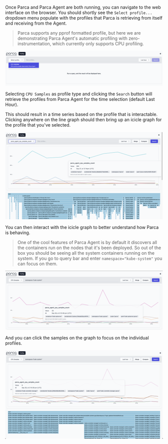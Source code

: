 Once Parca and Parca Agent are both running, you can navigate to the web interface on the browser.
You should shortly see the `Select profile...` dropdown menu populate with the profiles that Parca is retrieving from itself and receiving from the Agent.

> Parca supports any pprof formatted profile, but here we are demonstrating Parca Agent's automatic profiling with zero-instrumentation, which currently only supports CPU profiling.

![image](./assets/profile_type_dropdown_selected.png)

Selecting `CPU Samples` as profile type and clicking the `Search` button will retrieve the profiles from Parca Agent for the time selection (default Last Hour).

This should result in a time series based on the profile that is interactable.
Clicking anywhere on the line graph should then bring up an icicle graph for the profile that you've selected.

![image](./assets/cpu_sample_count_select.png)

You can then interact with the icicle graph to better understand how Parca is behaving.

> One of the cool features of Parca Agent is by default it discovers all the containers run on the nodes that it's been deployed.
So out of the box you should be seeing all the system containers running on the system.
If you go to query bar and enter `namespace="kube-system"` you can focus on them.

![image](./assets/query_range_kube_system.png)

And you can click the samples on the graph to focus on the individual profiles.

![image](./assets/query_kube_controller_manager.png)
